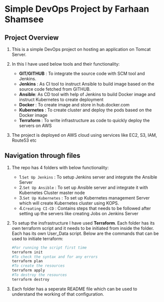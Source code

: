 # Simple DevOps Project by Farhaan Shamsee

## Project Overview

1. This is a simple DevOps project on hosting an application on Tomcat Server.

1. In this I have used below tools and their functionality:
    -   **GIT/GITHUB** : To integrate the source code with SCM tool and Jenkins.
    -   **Jenkins** : As CI tool to instruct Ansible to build image based on the source code fetched from GITHUB.
    -   **Ansible**: As CD tool with help of Jenkins to build Docker image and instruct Kubernetes to create deployment
    -   **Docker** : To create image and store in hub.docker.com
    -   **Kubernetes** : To create cluster and deploy the pods based on the Docker image
    - **Terraform** : To write infrastructure as code to quickly deploy the servers on AWS

1. The project is deployed on AWS cloud using services like EC2, S3, IAM, Route53 etc

## Navigation through files

1. The repo has 4 folders with below functionality:
    -   1.`Set Up Jenkins` : To setup Jenkins server and integrate the Ansible Server
    -   2.`Set Up Ansible` : To set up Ansible server and integrate it with Kubernetes Cluster master node
    -   3.`Set Up Kubernetes` : To set up Kubernetes management Server which will create Kubernetes cluster using KOPS.
    -   4.`Creating CI-CD` : Contains steps that needs to be followed after setting up the servers like creating Jobs on Jenkins Server

1. To setup the insfrastructure I have used **Terraform**. Each folder has its own terraform script and it needs to be initiated from inside the folder. Each has its own User_Data script.  Below are the commands that can be used to initiate terraform:
    ```sh
    #For running the script first time
    terraform init
    #To check the syntax and for any errors
    terraform plan
    #To create the resources
    terraform apply
    #To destroy the resources
    terraform destroy
    ```

1. Each folder has a seperate README file which can be used to understand the working of that configuration.